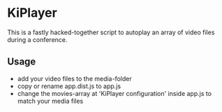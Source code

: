 # KiPlayer

This is a fastly hacked-together script to autoplay an array of video files during a conference.

## Usage

-   add your video files to the media-folder
-   copy or rename app.dist.js to app.js
-   change the movies-array at 'KiPlayer configuration' inside app.js to match your media files

